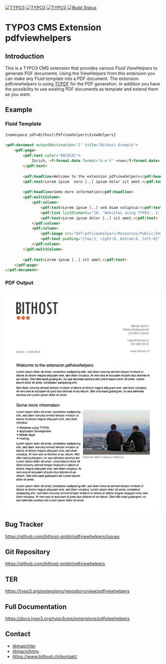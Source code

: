 [![TYPO3](https://img.shields.io/badge/TYPO3-6%20LTS-orange.svg)](https://typo3.org/)
[![TYPO3](https://img.shields.io/badge/TYPO3-7%20LTS-orange.svg)](https://typo3.org/)
[![TYPO3](https://img.shields.io/badge/TYPO3-8%20LTS-orange.svg)](https://typo3.org/)
[![Build Status](https://travis-ci.org/bithost-gmbh/pdfviewhelpers.svg?branch=master)](https://travis-ci.org/bithost-gmbh/pdfviewhelpers)

# TYPO3 CMS Extension pdfviewhelpers

## Introduction
This is a TYPO3 CMS extension that provides various Fluid ViewHelpers to generate PDF documents.
Using the ViewHelpers from this extension you can make any Fluid template into a PDF document.
The extension pdfviewhelpers is using [TCPDF](https://tcpdf.org/) for the PDF generation. In addition you have 
the possibility to use existing PDF documents as template and extend them as you want.

## Example

### Fluid Template
```html
{namespace pdf=Bithost\Pdfviewhelpers\ViewHelpers}

<pdf:document outputDestination="I" title="Bithost Example">
    <pdf:page>
        <pdf:text color="#8C8C8C">
            Zurich, <f:format.date format="d.m.Y" >now</f:format.date>
        </pdf:text>
    
        <pdf:headline>Welcome to the extension pdfviewhelpers</pdf:headline>
        <pdf:text>Lorem ipsum  vero [..] ipsum dolor sit amet.</pdf:text>

        <pdf:headline>Some more information</pdf:headline>
        <pdf:multiColumn>
            <pdf:column>
                <pdf:text>Lorem ipsum [..] sed diam voluptua:</pdf:text>
                <pdf:list listElements="{0: 'Websites using TYPO3', 1: 'Application Development', 2: 'Mobile Apps', 3: 'Hosting'}"/>
                <pdf:text>Lorem ipsum dolor [..] sit amet.</pdf:text>
            </pdf:column>
            <pdf:column>
                <pdf:image src="EXT:pdfviewhelpers/Resources/Public/Images/example.jpg" width="200" />
                <pdf:text padding="{top:1, right:0, bottom:0, left:0}" color="#8C8C8C">Esteban Marín, Markus Mächler</pdf:text>
            </pdf:column>
        </pdf:multiColumn>

        <pdf:text>Lorem ipsum [..] sit amet.</pdf:text>
    </pdf:page>
</pdf:document>
```

### PDF Output

![Example PDF output](Resources/Public/Examples/BasicUsage/output.png)

## Bug Tracker

https://github.com/bithost-gmbh/pdfviewhelpers/issues

## Git Repository

https://github.com/bithost-gmbh/pdfviewhelpers

## TER 

https://typo3.org/extensions/repository/view/pdfviewhelpers

## Full Documentation

https://docs.typo3.org/typo3cms/extensions/pdfviewhelpers

## Contact

* [@maechler](https://github.com/maechler) 
* [@macjohnny](https://github.com/macjohnny)
* https://www.bithost.ch/kontakt/
